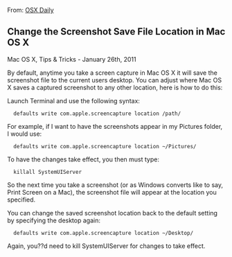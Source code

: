 <div id="wikitext">

From: [OSX
Daily](http://osxdaily.com/2011/01/26/change-the-screenshot-save-file-location-in-mac-os-x/)

<div class="vspace">

</div>

Change the Screenshot Save File Location in Mac OS X
----------------------------------------------------

Mac OS X, Tips & Tricks - January 26th, 2011

<span id="excerpt"></span> By default, anytime you take a screen capture
in Mac OS X it will save the screenshot file to the current users
desktop. You can adjust where Mac OS X saves a captured screenshot to
any other location, here is how to do this: <span
id="excerptend"></span>

Launch Terminal and use the following syntax:

<div class="vspace">

</div>

      defaults write com.apple.screencapture location /path/

For example, if I want to have the screenshots appear in my Pictures
folder, I would use:

<div class="vspace">

</div>

      defaults write com.apple.screencapture location ~/Pictures/

To have the changes take effect, you then must type:

<div class="vspace">

</div>

      killall SystemUIServer

So the next time you take a screenshot (or as Windows converts like to
say, Print Screen on a Mac), the screenshot file will appear at the
location you specified.

You can change the saved screenshot location back to the default setting
by specifying the desktop again:

<div class="vspace">

</div>

      defaults write com.apple.screencapture location ~/Desktop/

Again, you??d need to kill SystemUIServer for changes to take effect.

<div class="vspace">

</div>

</div>
